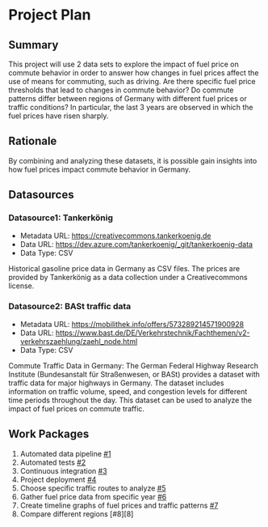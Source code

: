 # Project Plan

## Summary

This project will use 2 data sets to explore the impact of fuel price on commute behavior in order to answer
how changes in fuel prices affect the use of means for commuting, such as driving. Are there specific 
fuel price thresholds that lead to changes in commute behavior? Do commute patterns differ between regions
of Germany with different fuel prices or traffic conditions? In particular, the last 3 years are observed 
in which the fuel prices have risen sharply.

## Rationale

By combining and analyzing these datasets, it is possible gain insights into how fuel prices impact 
commute behavior in Germany.

## Datasources

### Datasource1: Tankerkönig  
* Metadata URL: https://creativecommons.tankerkoenig.de
* Data URL: https://dev.azure.com/tankerkoenig/_git/tankerkoenig-data
* Data Type: CSV

Historical gasoline price data in Germany as CSV files. The prices are provided by Tankerkönig as a data collection under a Creativecommons license.

### Datasource2: BASt traffic data
* Metadata URL: https://mobilithek.info/offers/573289214571900928
* Data URL: https://www.bast.de/DE/Verkehrstechnik/Fachthemen/v2-verkehrszaehlung/zaehl_node.html
* Data Type: CSV

Commute Traffic Data in Germany: The German Federal Highway Research Institute (Bundesanstalt für Straßenwesen, or BASt) provides a dataset with traffic data for major highways in Germany. The dataset includes information on traffic volume, speed, and congestion levels for different time periods throughout the day. This dataset can be used to analyze the impact of fuel prices on commute traffic.


## Work Packages

1.  Automated data pipeline [#1][i1]
2.  Automated tests [#2][i2]
3.  Continuous integration [#3][i3]
4.  Project deployment [#4][i4]
5.  Choose specific traffic routes to analyze [#5][i5]
6.  Gather fuel price data from specific year [#6][i6]
7.  Create timeline graphs of fuel prices and traffic patterns [#7][i7]
8.  Compare different regions [#8][8]

[i1]: https://github.com/EmreR7/2023-amse-template/issues/1
[i2]: https://github.com/EmreR7/2023-amse-template/issues/2
[i3]: https://github.com/EmreR7/2023-amse-template/issues/3
[i4]: https://github.com/EmreR7/2023-amse-template/issues/4
[i5]: https://github.com/EmreR7/2023-amse-template/issues/5
[i6]: https://github.com/EmreR7/2023-amse-template/issues/6
[i7]: https://github.com/EmreR7/2023-amse-template/issues/7
[i8]: https://github.com/EmreR7/2023-amse-template/issues/8
